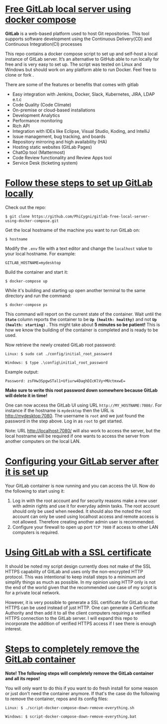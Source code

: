 # [Free GitLab local server using docker compose](https://github.com/igecloudsdev/gitlab-server/blob/main/README.md#free-gitlab-local-server-using-docker-compose)

**GitLab** is a web-based platform used to host Git repositories. This tool supports software development using the Continuous Delivery(CD) and Continuous Integration(CI) processes

This repo contains a docker compose script to set up and self-host a local instance of GitLab server. It’s an alternative to GitHub able to run locally for free and is very easy to set up. The script was tested on Linux and Windows but should work on any platform able to run Docker. Feel free to clone or fork .


There are some of the features or benefits that comes with gitlab


* Easy integration with Jenkins, Docker, Slack, Kubernetes, JIRA, LDAP e.t.c
* Code Quality (Code Climate)
* On-premise or cloud-based installations
* Development Analytics
* Performance monitoring
* Rich API
* Integration with IDEs like Eclipse, Visual Studio, Koding, and IntelliJ
* Issue management, bug tracking, and boards
* Repository mirroring and high availability (HA)
* Hosting static websites (GitLab Pages)
* ChatOp tool (Mattermost)
* Code Review functionality and Review Apps tool
* Service Desk (ticketing system)



# [Follow these steps to set up GitLab locally](https://github.com/igecloudsdev/gitlab-server/blob/main/README.md#follow-these-steps-to-set-up-gitlab-locally)

Check out the repo:

```
$ git clone https://github.com/PhiCygni/gitlab-free-local-server-using-docker-compose.git
```

Get the local hostname of the machine you want to run GitLab on:

```
$ hostname
```

Modify the `.env` file with a text editor and change the `localhost` value to your local hostname. For example:

```
GITLAB_HOSTNAME=mydesktop
```

Build the container and start it:

```
$ docker-compose up
```

While it's building and starting up open another terminal to the same directory and run the command:

```
$ docker-compose ps
```

This command will report on the current state of the container. Wait until the **`State`** column reports the container to be **`Up (health: healthy)`** and not  **`Up (health: starting)`** . This might take about **5 minutes so be patient!** This is how we know the building of the container is completed and is ready to be used.

Now retrieve the newly created GitLab root password:

```
Linux: $ sudo cat ./config/initial_root_password

Windows: $ type .\config\initial_root_password
```

Example output:

```
Password: zsFHw3SpgwSTal1+Ufiurw4DaghDIcKlVy+MUctmxwE=
```

**Make sure to write this root password down somewhere because GitLab will delete it in time!**

One can now access the GitLab UI using URL `http://MY_HOSTNAME:7080/`. For instance if the hostname is `mydesktop` then the URL is [http://mydesktop:7080](http://mydesktop:7080/). The username is `root` and we just found the password in the step above. Log in as `root` to get started.

Note: URL [http://localhost:7080/](http://localhost:7080/) will also work to access the server, but the local hostname will be required if one wants to access the server from another computers on the local LAN.

# [Configuring your GitLab server after it is set up](https://github.com/igecloudsdev/gitlab-server/blob/main/README.md#configuring-your-gitlab-server-after-it-is-set-up)

Your GitLab container is now running and you can access the UI. Now do the following to start using it:

1. Log in with the root account and for security reasons make a new user with admin rights and use it for everyday admin tasks. The root account should only be used when needed. It should also the noted the root account can only be used using localhost access and remote access is not allowed. Therefore creating another admin user is recommended.
2. Configure your firewall to open up port `TCP 7080` if access to other LAN computers is required.

# [Using GitLab with a SSL certificate](https://github.com/igecloudsdev/gitlab-server/blob/main/README.md#using-gitlab-with-a-ssl-certificate)

It should be noted my script design currently does not make of the SSL HTTPS capability of GitLab and uses only the non-encrypted HTTP protocol. This was intentional to keep install steps to a minimum and simplify things as much as possible. In my opinion using HTTP only is not the end of the world given that the recommended use case of my script is for a private local network.

However, it is very possible to generate a SSL certificate for GitLab so that HTTPS can be used instead of just HTTP. One can generate a Certificate Authority and then add it to all the client computers requiring a verified HTTPS connection to the GitLab server. I will expand this repo to incorporate the addition of verified HTTPS access if I see there is enough interest.

# [Steps to completely remove the GitLab container](https://github.com/igecloudsdev/gitlab-server/blob/main/README.md#steps-to-completely-remove-the-gitlab-container)

**Note! The following steps will completely remove the GitLab container and all its repos!**

You will only want to do this if you want to do fresh install for some reason or just don't need the container anymore. If that's the case do the following to remove the container, repos and its config files:

```
Linux: $ ./script-docker-compose-down-remove-everything.sh

Windows: $ script-docker-compose-down-remove-everything.bat
```
